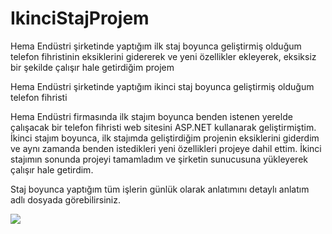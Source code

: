 # IkinciStajProjem
Hema Endüstri şirketinde yaptığım ilk staj boyunca geliştirmiş olduğum telefon fihristinin eksiklerini gidererek ve yeni özellikler ekleyerek, eksiksiz bir şekilde çalışır hale getirdiğim projem


Hema Endüstri şirketinde yaptığım ikinci staj boyunca geliştirmiş olduğum telefon fihristi

Hema Endüstri firmasında ilk stajım boyunca benden istenen yerelde çalışacak bir telefon fihristi web sitesini ASP.NET kullanarak geliştirmiştim.
İkinci stajım boyunca, ilk stajımda geliştirdiğim projenin eksiklerini giderdim ve aynı zamanda benden istedikleri yeni özellikleri projeye dahil ettim.
İkinci stajımın sonunda projeyi tamamladım ve şirketin sunucusuna yükleyerek çalışır hale getirdim.

Staj boyunca yaptığım tüm işlerin günlük olarak anlatımını detaylı anlatım adlı dosyada görebilirsiniz.

![](https://2.bp.blogspot.com/-MPV8I4VV1VQ/WzYGvMbHnHI/AAAAAAAACnU/QKsnebeVeKQRzp8QdHJ6h5UgwU133rAQQCLcBGAs/s1600/12.jpg)
